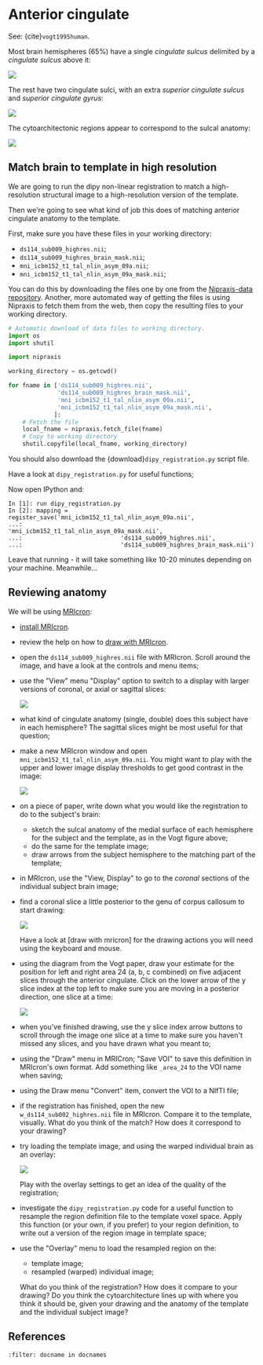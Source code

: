 # Anterior cingulate

See: {cite}`vogt1995human`.

Most brain hemispheres (65%) have a single *cingulate sulcus* delimited by
a *cingulate sulcus* above it:

![](images/vogt_1995_single_cs.png)

The rest have two cingulate sulci, with an extra *superior cingulate sulcus*
and *superior cingulate gyrus*:

![](images/vogt_1995_alternatives.png)

The cytoarchitectonic regions appear to correspond to the sulcal anatomy:

![](images/vogt_1995_cytoarchitecture.png)

## Match brain to template in high resolution

We are going to run the dipy non-linear registration to match a
high-resolution structural image to a high-resolution version of the template.

Then we're going to see what kind of job this does of matching anterior
cingulate anatomy to the template.

First, make sure you have these files in your working directory:

- `ds114_sub009_highres.nii`;
- `ds114_sub009_highres_brain_mask.nii`;
- `mni_icbm152_t1_tal_nlin_asym_09a.nii`;
- `mni_icbm152_t1_tal_nlin_asym_09a_mask.nii`;

You can do this by downloading the files one by one from the [Nipraxis-data
repository](https://github.com/nipraxis/nipraxis-data). Another, more automated
way of getting the files is using Nipraxis to fetch them from the web, then
copy the resulting files to your working directory.

```python
# Automatic download of data files to working directory.
import os
import shutil

import nipraxis

working_directory = os.getcwd()

for fname in ['ds114_sub009_highres.nii',
              'ds114_sub009_highres_brain_mask.nii',
              'mni_icbm152_t1_tal_nlin_asym_09a.nii',
              'mni_icbm152_t1_tal_nlin_asym_09a_mask.nii',
             ]:
    # Fetch the file
    local_fname = nipraxis.fetch_file(fname)
    # Copy to working directory
    shutil.copyfile(local_fname, working_directory)
```

You should also download the {download}`dipy_registration.py` script file.

Have a look at `dipy_registration.py` for useful functions;

Now open IPython and:

```ipython
In [1]: run dipy_registration.py
In [2]: mapping = register_save('mni_icbm152_t1_tal_nlin_asym_09a.nii',
...:                            'mni_icbm152_t1_tal_nlin_asym_09a_mask.nii',
...:                            'ds114_sub009_highres.nii',
...:                            'ds114_sub009_highres_brain_mask.nii')
```

Leave that running - it will take something like 10-20 minutes depending on
your machine.  Meanwhile...

## Reviewing anatomy

We will be using [MRIcron](https://www.nitrc.org/projects/mricron):

-   [install MRIcron](https://people.cas.sc.edu/rorden/mricron/install.html).
-   review the help on how to [draw with
    MRIcron](https://people.cas.sc.edu/rorden/mricron/stats.html).
-   open the `ds114_sub009_highres.nii` file with MRIcron.  Scroll around the
    image, and have a look at the controls and menu items;
-   use the "View" menu "Display" option to switch to a display with larger
    versions of coronal, or axial or sagittal slices:

    ![](images/mricron_display.png)

-   what kind of cingulate anatomy (single, double) does this subject have in
    each hemisphere?  The sagittal slices might be most useful for that
    question;
-   make a new MRIcron window and open `mni_icbm152_t1_tal_nlin_asym_09a.nii`.
    You might want to play with the upper and lower image display thresholds to
    get good contrast in the image:

    ![](images/mricron_contrast.png)

- on a piece of paper, write down what you would like the registration to do
  to the subject's brain:

  - sketch the sulcal anatomy of the medial surface of each hemisphere for the
    subject and the template, as in the Vogt figure above;
  - do the same for the template image;
  - draw arrows from the subject hemisphere to the matching part of the
    template;

-   in MRIcron, use the "View, Display" to go to the *coronal* sections of the
    individual subject brain image;

-   find a coronal slice a little posterior to the genu of corpus callosum to
    start drawing:

    ![](images/mricron_draw.png)

    Have a look at [draw with mricron] for the drawing actions you will need
    using the keyboard and mouse.

-   using the diagram from the Vogt paper, draw your estimate for the position
    for left and right area 24 (a, b, c combined) on five adjacent
    slices through the anterior cingulate.  Click on the lower arrow of the y
    slice index at the top left to make sure you are moving in a posterior
    direction, one slice at a time:

    ![](images/mricron_y_scrolling.png)

- when you've finished drawing, use the y slice index arrow buttons to scroll
  through the image one slice at a time to make sure you haven't missed any
  slices, and you have drawn what you meant to;

- using the "Draw" menu in MRICron; "Save VOI" to save this definition in
  MRIcron's own format.  Add something like `_area_24` to the VOI name when
  saving;

- using the Draw menu "Convert" item, convert the VOI to a NIfTI file;

- if the registration has finished, open the new
  `w_ds114_sub002_highres.nii` file in MRIcron.  Compare it to the template,
  visually.  What do you think of the match?  How does it correspond to your
  drawing?

-   try loading the template image, and using the warped individual brain as an
    overlay:

    ![](images/mricron_overlays.png)

    Play with the overlay settings to get an idea of the quality of the
    registration;

- investigate the `dipy_registration.py` code for a useful function to
  resample the region definition file to the template voxel space.  Apply this
  function (or your own, if you prefer) to your region definition, to write out
  a version of the region image in template space;

- use the "Overlay" menu to load the resampled region on the:

  - template image;
  - resampled (warped) individual image;

  What do you think of the registration?  How does it compare to your drawing?
  Do you think the cytoarchitecture lines up with where you think it should be,
  given your drawing and the anatomy of the template and the individual subject
  image?

## References

```{bibliography}
:filter: docname in docnames
```
